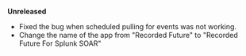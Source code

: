 **Unreleased**
* Fixed the bug when scheduled pulling for events was not working.
* Change the name of the app from "Recorded Future" to "Recorded Future For Splunk SOAR"
